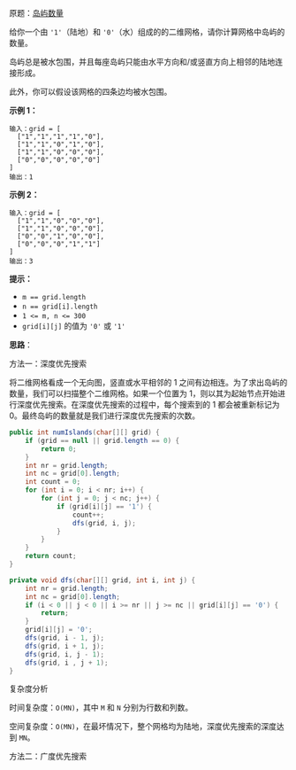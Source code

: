 原题：[岛屿数量](https://leetcode-cn.com/problems/number-of-islands/)

给你一个由 `'1'`（陆地）和 `'0'`（水）组成的的二维网格，请你计算网格中岛屿的数量。

岛屿总是被水包围，并且每座岛屿只能由水平方向和/或竖直方向上相邻的陆地连接形成。

此外，你可以假设该网格的四条边均被水包围。

**示例 1：**

```
输入：grid = [
  ["1","1","1","1","0"],
  ["1","1","0","1","0"],
  ["1","1","0","0","0"],
  ["0","0","0","0","0"]
]
输出：1
```

**示例 2：**

```
输入：grid = [
  ["1","1","0","0","0"],
  ["1","1","0","0","0"],
  ["0","0","1","0","0"],
  ["0","0","0","1","1"]
]
输出：3
```

**提示：**

- `m == grid.length`
- `n == grid[i].length`
- `1 <= m, n <= 300`
- `grid[i][j]` 的值为 `'0'` 或 `'1'`

**思路**：

方法一：深度优先搜索

将二维网格看成一个无向图，竖直或水平相邻的 1 之间有边相连。为了求出岛屿的数量，我们可以扫描整个二维网格。如果一个位置为 1，则以其为起始节点开始进行深度优先搜索。在深度优先搜索的过程中，每个搜索到的 1 都会被重新标记为 0。最终岛屿的数量就是我们进行深度优先搜索的次数。

```java
public int numIslands(char[][] grid) {
    if (grid == null || grid.length == 0) {
        return 0;
    }
    int nr = grid.length;
    int nc = grid[0].length;
    int count = 0;
    for (int i = 0; i < nr; i++) {
        for (int j = 0; j < nc; j++) {
            if (grid[i][j] == '1') {
                count++;
                dfs(grid, i, j);
            }
        }
    }
    return count;
}

private void dfs(char[][] grid, int i, int j) {
    int nr = grid.length;
    int nc = grid[0].length;
    if (i < 0 || j < 0 || i >= nr || j >= nc || grid[i][j] == '0') {
        return;
    }
    grid[i][j] = '0';
    dfs(grid, i - 1, j);
    dfs(grid, i + 1, j);
    dfs(grid, i, j - 1);
    dfs(grid, i , j + 1);
}
```

复杂度分析

时间复杂度：`O(MN)`，其中 `M` 和 `N` 分别为行数和列数。

空间复杂度：`O(MN)`，在最坏情况下，整个网格均为陆地，深度优先搜索的深度达到 `MN`。



方法二：广度优先搜索

